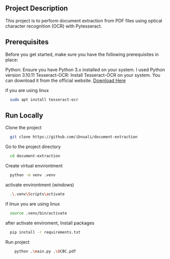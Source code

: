## Project Description

This project is to perform document extraction from PDF files using optical character recognition (OCR) with Pytesseract.

## Prerequisites
Before you get started, make sure you have the following prerequisites in place:

Python: Ensure you have Python 3.x installed on your system. I used Python version 3.10.11
Tesseract-OCR: Install Tesseract-OCR on your system. You can download it from the official website.
[Download Here](https://digi.bib.uni-mannheim.de/tesseract/tesseract-ocr-w64-setup-5.3.1.20230401.exe)

if you are using linux
```bash
  sudo apt install tesseract-ocr
```

## Run Locally

Clone the project

```bash
  git clone https://github.com/ibnuali/document-extraction
```

Go to the project directory

```bash
  cd document-extraction
```

Create virtual environtment
```bash
  python -m venv .venv
```

activate environtment (windows)
```bash
  .\.venv\Scripts\activate
```

if linux you are using linux
```bash
  source .venv/bin/activate
```

after activate enviroment, Install packages

```bash
  pip install -r requirements.txt
```

Run project

```bash
    python .\main.py .\OCBC.pdf
```